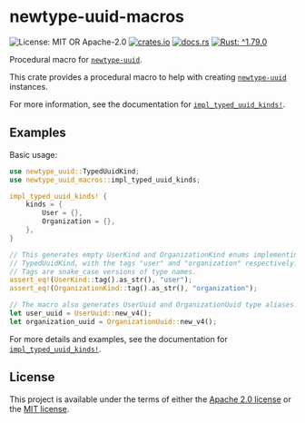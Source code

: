 <!-- cargo-sync-rdme title [[ -->
# newtype-uuid-macros
<!-- cargo-sync-rdme ]] -->
<!-- cargo-sync-rdme badge [[ -->
![License: MIT OR Apache-2.0](https://img.shields.io/crates/l/newtype-uuid-macros.svg?)
[![crates.io](https://img.shields.io/crates/v/newtype-uuid-macros.svg?logo=rust)](https://crates.io/crates/newtype-uuid-macros)
[![docs.rs](https://img.shields.io/docsrs/newtype-uuid-macros.svg?logo=docs.rs)](https://docs.rs/newtype-uuid-macros)
[![Rust: ^1.79.0](https://img.shields.io/badge/rust-^1.79.0-93450a.svg?logo=rust)](https://doc.rust-lang.org/cargo/reference/manifest.html#the-rust-version-field)
<!-- cargo-sync-rdme ]] -->
<!-- cargo-sync-rdme rustdoc [[ -->
Procedural macro for [`newtype-uuid`](https://docs.rs/newtype-uuid).

This crate provides a procedural macro to help with creating
[`newtype-uuid`](https://docs.rs/newtype-uuid) instances.

For more information, see the documentation for [`impl_typed_uuid_kinds!`](https://docs.rs/newtype-uuid-macros/0.1.0/newtype_uuid_macros/macro.impl_typed_uuid_kinds.html).

## Examples

Basic usage:

````rust
use newtype_uuid::TypedUuidKind;
use newtype_uuid_macros::impl_typed_uuid_kinds;

impl_typed_uuid_kinds! {
    kinds = {
        User = {},
        Organization = {},
    },
}

// This generates empty UserKind and OrganizationKind enums implementing
// TypedUuidKind, with the tags "user" and "organization" respectively.
// Tags are snake_case versions of type names.
assert_eq!(UserKind::tag().as_str(), "user");
assert_eq!(OrganizationKind::tag().as_str(), "organization");

// The macro also generates UserUuid and OrganizationUuid type aliases.
let user_uuid = UserUuid::new_v4();
let organization_uuid = OrganizationUuid::new_v4();
````

For more details and examples, see the documentation for
[`impl_typed_uuid_kinds!`](https://docs.rs/newtype-uuid-macros/0.1.0/newtype_uuid_macros/macro.impl_typed_uuid_kinds.html).
<!-- cargo-sync-rdme ]] -->

## License

This project is available under the terms of either the [Apache 2.0 license](LICENSE-APACHE) or the [MIT
license](LICENSE-MIT).
